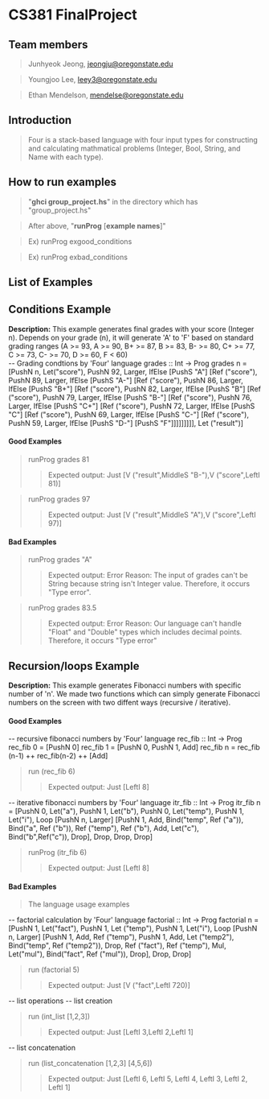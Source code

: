 # CS381 FinalProject

Team members
-------------
> Junhyeok Jeong, jeongju@oregonstate.edu

> Youngjoo Lee, leey3@oregonstate.edu

> Ethan Mendelson, mendelse@oregonstate.edu



Introduction
-------------
> Four is a stack-based language with four input types for constructing and calculating mathmatical problems (Integer, Bool, String, and Name with each type). 



How to run examples 
-------------

> "**ghci group_project.hs**" in the directory which has "group_project.hs"

> After above, "**runProg** [**example names**]"

> Ex) runProg exgood_conditions
  
> Ex) runProg exbad_conditions


List of Examples
-------------

## Conditions Example
**Description:** This example generates final grades with your score (Integer n). Depends on your grade (n), it will generate 'A' to 'F' based on standard grading ranges (A >= 93, A >= 90, B+ >= 87, B >= 83, B- >= 80, C+ >= 77, C >= 73, C- >= 70, D >= 60, F < 60)  
-- Grading condtions by 'Four' language
grades :: Int -> Prog
grades n = [PushN n, Let("score"), PushN 92, Larger, IfElse [PushS "A"] 
           [Ref ("score"), PushN 89, Larger, IfElse [PushS "A-"] 
           [Ref ("score"), PushN 86, Larger, IfElse [PushS "B+"] 
           [Ref ("score"), PushN 82, Larger, IfElse [PushS "B"] 
           [Ref ("score"), PushN 79, Larger, IfElse [PushS "B-"]
           [Ref ("score"), PushN 76, Larger, IfElse [PushS "C+"]
           [Ref ("score"), PushN 72, Larger, IfElse [PushS "C"]
           [Ref ("score"), PushN 69, Larger, IfElse [PushS "C-"]
           [Ref ("score"), PushN 59, Larger, IfElse [PushS "D-"]
           [PushS "F"]]]]]]]]], Let ("result")]

#### Good Examples
> runProg grades 81
>> Expected output: Just [V ("result",MiddleS "B-"),V ("score",LeftI 81)]

> runProg grades 97
>> Expected output: Just [V ("result",MiddleS "A"),V ("score",LeftI 97)]


#### Bad Examples
> runProg grades "A"
>> Expected output: Error
>> Reason: The input of grades can't be String because string isn't Integer value. Therefore, it occurs "Type error".

> runProg grades 83.5
>> Expected output: Error
>> Reason: Our language can't handle "Float" and "Double" types which includes decimal points. Therefore, it occurs "Type error"


## Recursion/loops Example
**Description:** This example generates Fibonacci numbers with specific number of 'n'. We made two functions which can simply generate Fibonacci numbers on the screen with two diffent ways (recursive / iterative).
#### Good Examples

-- recursive fibonacci numbers by 'Four' language
rec_fib :: Int -> Prog
rec_fib 0 = [PushN 0]
rec_fib 1 = [PushN 0, PushN 1, Add]
rec_fib n = rec_fib (n-1) ++ rec_fib(n-2) ++ [Add]

> run (rec_fib 6)
>> Expected output: Just [LeftI 8]

-- iterative fibonacci numbers by 'Four' language
itr_fib :: Int -> Prog
itr_fib n = [PushN 0, Let("a"), PushN 1, Let("b"), PushN 0, Let("temp"), PushN 1, Let("i"), 
            Loop [PushN n, Larger] [PushN 1, Add, Bind("temp", Ref ("a")), Bind("a", Ref ("b")), Ref ("temp"), Ref ("b"), Add, Let("c"), Bind("b",Ref("c")), Drop], Drop, Drop, Drop]

> runProg (itr_fib 6)
>> Expected output: Just [LeftI 8]

#### Bad Examples




> The language usage examples


-- factorial calculation by 'Four' language
factorial :: Int -> Prog
factorial n = [PushN 1, Let("fact"), PushN 1, Let ("temp"),
              PushN 1, Let("i"), Loop [PushN n, Larger]
              [PushN 1, Add, Ref ("temp"), PushN 1, Add, Let ("temp2"), Bind("temp", Ref ("temp2")), Drop, Ref ("fact"), Ref ("temp"), Mul, Let("mul"), Bind("fact", Ref ("mul")), Drop], Drop, Drop]

>run (factorial 5)
>> Expected output: Just [V ("fact",LeftI 720)]

-- list operations
-- list creation
> run (int_list [1,2,3])
>> Expected output: Just [LeftI 3,LeftI 2,LeftI 1]

-- list concatenation
> run (list_concatenation [1,2,3] [4,5,6])
>> Expected output: Just [LeftI 6, LeftI 5, LeftI 4, LeftI 3, LeftI 2, LeftI 1]
